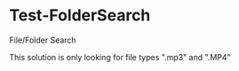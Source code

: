 # Test-FolderSearch
File/Folder Search

This solution is only looking for file types ".mp3" and ".MP4"
